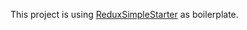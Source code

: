 This project is using [ReduxSimpleStarter](https://github.com/StephenGrider/ReduxSimpleStarter) as boilerplate. 